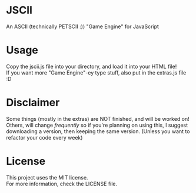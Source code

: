# JSCII
 An ASCII (technically PETSCII :)) "Game Engine" for JavaScript

# Usage
 Copy the jscii.js file into your directory, and load it into your HTML file!<br>
 If you want more "Game Engine"-ey type stuff, also put in the extras.js file :D

# Disclaimer
 Some things (mostly in the extras) are NOT finished, and will be worked on!<br>
 Others, will change *frequently* so if you're planning on using this, I suggest downloading a version, then keeping the same version. (Unless you want to refactor your code every week)

# License
 This project uses the MIT license.<br>
 For more information, check the LICENSE file.